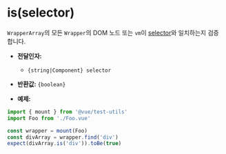# is(selector)

`WrapperArray`의 모든 `Wrapper`의 DOM 노드 또는 `vm`이 [selector](../selectors.md)와 일치하는지 검증합니다.

- **전달인자:**
  - `{string|Component} selector`

- **반환값:** `{boolean}`

- **예제:**

```js
import { mount } from '@vue/test-utils'
import Foo from './Foo.vue'

const wrapper = mount(Foo)
const divArray = wrapper.find('div')
expect(divArray.is('div')).toBe(true)
```
